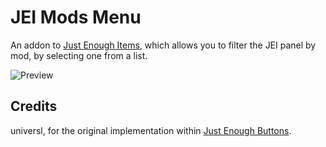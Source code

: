 # JEI Mods Menu

An addon to [Just Enough Items](https://github.com/mezz/JustEnoughItems), which allows you to filter the JEI panel by mod, by selecting one from a list.

![Preview](https://i.imgur.com/zagjrMq.gif)

## Credits

universl, for the original implementation within [Just Enough Buttons](https://github.com/univrsal/JustEnoughButtons).